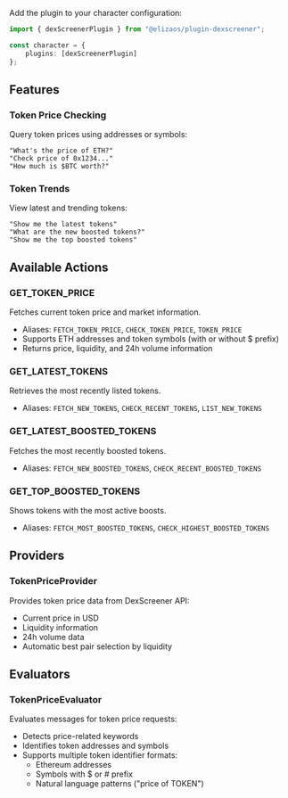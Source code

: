 Add the plugin to your character configuration:

```typescript
import { dexScreenerPlugin } from "@elizaos/plugin-dexscreener";

const character = {
    plugins: [dexScreenerPlugin]
};
```

## Features

### Token Price Checking
Query token prices using addresses or symbols:
```plaintext
"What's the price of ETH?"
"Check price of 0x1234..."
"How much is $BTC worth?"
```

### Token Trends
View latest and trending tokens:
```plaintext
"Show me the latest tokens"
"What are the new boosted tokens?"
"Show me the top boosted tokens"
```

## Available Actions

### GET_TOKEN_PRICE
Fetches current token price and market information.
- Aliases: `FETCH_TOKEN_PRICE`, `CHECK_TOKEN_PRICE`, `TOKEN_PRICE`
- Supports ETH addresses and token symbols (with or without $ prefix)
- Returns price, liquidity, and 24h volume information

### GET_LATEST_TOKENS
Retrieves the most recently listed tokens.
- Aliases: `FETCH_NEW_TOKENS`, `CHECK_RECENT_TOKENS`, `LIST_NEW_TOKENS`

### GET_LATEST_BOOSTED_TOKENS
Fetches the most recently boosted tokens.
- Aliases: `FETCH_NEW_BOOSTED_TOKENS`, `CHECK_RECENT_BOOSTED_TOKENS`

### GET_TOP_BOOSTED_TOKENS
Shows tokens with the most active boosts.
- Aliases: `FETCH_MOST_BOOSTED_TOKENS`, `CHECK_HIGHEST_BOOSTED_TOKENS`

## Providers

### TokenPriceProvider
Provides token price data from DexScreener API:
- Current price in USD
- Liquidity information
- 24h volume data
- Automatic best pair selection by liquidity

## Evaluators

### TokenPriceEvaluator
Evaluates messages for token price requests:
- Detects price-related keywords
- Identifies token addresses and symbols
- Supports multiple token identifier formats:
  - Ethereum addresses
  - Symbols with $ or # prefix
  - Natural language patterns ("price of TOKEN")
